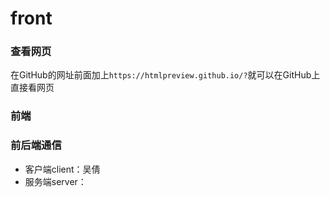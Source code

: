 # front
### 查看网页
在GitHub的网址前面加上`https://htmlpreview.github.io/?`就可以在GitHub上直接看网页
### 前端
### 前后端通信
- 客户端client：吴倩
- 服务端server：
